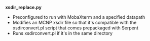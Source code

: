 **xsdir_replace.py**
- Preconfigured to run with MobaXterm and a specified datapath
- Modifies an MCNP xsdir file so that it's compatible with the xsdirconvert.pl script that comes prepackaged with Serpent
- Runs xsdirconvert.pl if it's in the same directory
